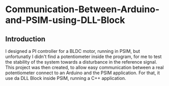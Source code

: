 # Communication-Between-Arduino-and-PSIM-using-DLL-Block

## Introduction

I designed a PI controller for a BLDC motor, running in PSIM, but unfortunatly I didn't find a potentiometer inside the program, for me to test the stability of the system towards a disturbance in the reference signal. This project was then created, to allow easy communication between a real potentiometer connect to an Arduino and the PSIM application. For that, it use da DLL Block inside PSIM, running a C++ application.




